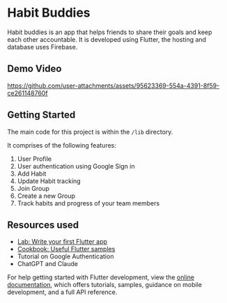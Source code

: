 # Habit Buddies

Habit buddies is an app that helps friends to share their goals and keep each other accountable. It is developed using Flutter, the hosting and database uses Firebase.

## Demo Video


https://github.com/user-attachments/assets/95623369-554a-4391-8f59-ce261148760f




## Getting Started

The main code for this project is within the `/lib` directory. 

It comprises of the following features: 

1. User Profile
2. User authentication using Google Sign in
3. Add Habit
4. Update Habit tracking
5. Join Group
6. Create a new Group
7. Track habits and progress of your team members

## Resources used
- [Lab: Write your first Flutter app](https://docs.flutter.dev/get-started/codelab)
- [Cookbook: Useful Flutter samples](https://docs.flutter.dev/cookbook)
- Tutorial on Google Authentication
- ChatGPT and Claude

For help getting started with Flutter development, view the
[online documentation](https://docs.flutter.dev/), which offers tutorials,
samples, guidance on mobile development, and a full API reference.
